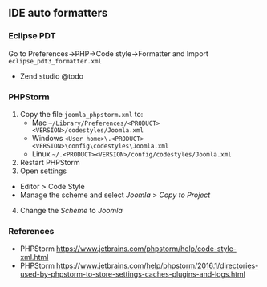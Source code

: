 ## IDE auto formatters

### Eclipse PDT
Go to Preferences->PHP->Code style->Formatter and Import ```eclipse_pdt3_formatter.xml```
* Zend studio
@todo

### PHPStorm 
1. Copy the file ```joomla_phpstorm.xml``` to:
 	- Mac ```~/Library/Preferences/<PRODUCT><VERSION>/codestyles/Joomla.xml```
 	- Windows ```<User home>\.<PRODUCT><VERSION>\config\codestyles\Joomla.xml```
 	- Linux ```~/.<PRODUCT><VERSION>/config/codestyles/Joomla.xml```
2. Restart PHPStorm
3. Open settings
  - Editor > Code Style
  - Manage the scheme and select *Joomla* > *Copy to Project*
4. Change the *Scheme* to *Joomla*

### References
* PHPStorm https://www.jetbrains.com/phpstorm/help/code-style-xml.html
* PHPStorm https://www.jetbrains.com/help/phpstorm/2016.1/directories-used-by-phpstorm-to-store-settings-caches-plugins-and-logs.html
